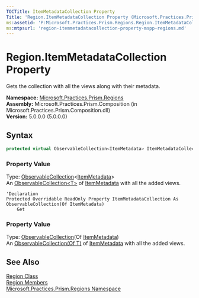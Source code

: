 ```yaml
---
TOCTitle: ItemMetadataCollection Property
Title: 'Region.ItemMetadataCollection Property (Microsoft.Practices.Prism.Regions)'
ms:assetid: 'P:Microsoft.Practices.Prism.Regions.Region.ItemMetadataCollection'
ms:mtpsurl: 'region-itemmetadatacollection-property-mspp-regions.md'
---
```



# Region.ItemMetadataCollection Property

Gets the collection with all the views along with their metadata.

**Namespace:** [Microsoft.Practices.Prism.Regions](/patterns-practices/reference/mspp-regions-namespace)<br/>
**Assembly:** Microsoft.Practices.Prism.Composition (in Microsoft.Practices.Prism.Composition.dll)<br/>
**Version:** 5.0.0.0 (5.0.0.0)

## Syntax

```C#
protected virtual ObservableCollection<ItemMetadata> ItemMetadataCollection { get; }
```
### Property Value

Type: [ObservableCollection](http://msdn.microsoft.com/en-us/library/ms668604)&lt;[ItemMetadata](/patterns-practices/reference/itemmetadata-class-mspp-regions)&gt;<br/>
An [ObservableCollection&lt;T&gt;](http://msdn.microsoft.com/en-us/library/ms668604) of [ItemMetadata](/patterns-practices/reference/itemmetadata-class-mspp-regions) with all the added views.

```VB
'Declaration
Protected Overridable ReadOnly Property ItemMetadataCollection As ObservableCollection(Of ItemMetadata)
	Get
```

### Property Value

Type: [ObservableCollection](http://msdn.microsoft.com/en-us/library/ms668604)(Of [ItemMetadata](/patterns-practices/reference/itemmetadata-class-mspp-regions))<br/>
An [ObservableCollection(Of T)](http://msdn.microsoft.com/en-us/library/ms668604) of [ItemMetadata](/patterns-practices/reference/itemmetadata-class-mspp-regions) with all the added views.

## See Also

[Region Class](/patterns-practices/reference/region-class-mspp-regions)<br/>
[Region Members](/patterns-practices/reference/region-members-mspp-regions)<br/>
[Microsoft.Practices.Prism.Regions Namespace](/patterns-practices/reference/mspp-regions-namespace)<br/>